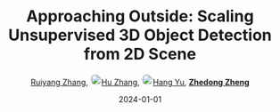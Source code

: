---
title: "Approaching Outside: Scaling Unsupervised 3D Object Detection from 2D Scene"
collection: publications
permalink: /publication/Approach2024
date: 2024-01-01
doi: 
oral: 
keywords: detection 2d scene, 3d object detection, object detection 2d
venue: 'European conference on computer vision (ECCV)'
paperurl: 'https://zdzheng.xyz/files/ECCV24-Approach.pdf'
blog: 'https://www.zhihu.com/question/660698707/answer/3575967153'
code: 'https://github.com/Ruiyang-061X/LiSe'
author: '<a href="https://zdzheng.xyz/authors/Ruiyang-Zhang" class="author">Ruiyang Zhang</a>, <a href="https://zdzheng.xyz/authors/Hu-Zhang" class="author"> <img src= "https://zdzheng.xyz/coauthors/hu-zhang.jpg" alt="hu-zhang" style="border-radius: 50%; height:20px; width:20px">Hu Zhang</a>, <a href="https://zdzheng.xyz/authors/Hang-Yu" class="author"> <img src= "https://zdzheng.xyz/coauthors/hang-yu.jpg" alt="hang-yu" style="border-radius: 50%; height:20px; width:20px">Hang Yu</a>, <strong><a href="https://zdzheng.xyz/authors/Zhedong-Zheng" class="author">Zhedong Zheng</a></strong>'
sqlauthor: '{"@type": "Person","name": "Ruiyang Zhang"}, {"@type": "Person","name": "Hu Zhang"}, {"@type": "Person","name": "Hang Yu"}, {"@type": "Person","name": "Zhedong Zheng"}'
citation: ' Ruiyang Zhang,  Hu Zhang,  Hang Yu,  Zhedong Zheng, &quot;Approaching Outside: Scaling Unsupervised 3D Object Detection from 2D Scene.&quot; European conference on computer vision (ECCV), 2024.'
pub_year: '2024'
bib: >
    @inproceedings{LiSe,<br>author = "Zhang, Ruiyang and Zhang, Hu and Yu, Hang and Zheng, Zhedong",<br>title = "Approaching Outside: Scaling Unsupervised 3D Object Detection from 2D Scene",<br>booktitle = "European conference on computer vision (ECCV)",<br>code = "https://github.com/Ruiyang-061X/LiSe",<br>url = "https://zdzheng.xyz/files/ECCV24-Approach.pdf",<br>blog = "https://www.zhihu.com/question/660698707/answer/3575967153",<br>year = "2024"
    }

---